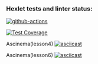 ### Hexlet tests and linter status:
[![github-actions](https://github.com/WisdomQuest/frontend-project-46/actions/workflows/github-actions.yml/badge.svg)](https://github.com/WisdomQuest/frontend-project-46/actions/workflows/github-actions.yml)

[![Test Coverage](https://api.codeclimate.com/v1/badges/b3483509ed87517cea27/test_coverage)](https://codeclimate.com/github/WisdomQuest/frontend-project-46/test_coverage)

Ascinema(lesson4)
[![asciicast](https://asciinema.org/a/wHepNLn0QNSfYXf9OyHoPT4HJ.svg)](https://asciinema.org/a/wHepNLn0QNSfYXf9OyHoPT4HJ)

Ascinema(lesson6)
[![asciicast](https://asciinema.org/a/HxkkOQiIYxm2vO2JyCDFUd5sn.svg)](https://asciinema.org/a/HxkkOQiIYxm2vO2JyCDFUd5sn)